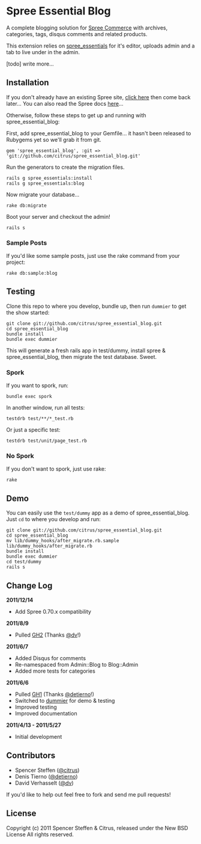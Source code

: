 Spree Essential Blog
====================

A complete blogging solution for [Spree Commerce](http://spreecommerce.com) with archives, categories, tags, disqus comments and related products. 

This extension relies on [spree_essentials](https://github.com/citrus/spree_essentials) for it's editor, uploads admin and a tab to live under in the admin.

[todo] write more...


Installation
------------

If you don't already have an existing Spree site, [click here](https://gist.github.com/946719) then come back later... You can also read the Spree docs [here](http://spreecommerce.com/documentation/getting_started.html)...

Otherwise, follow these steps to get up and running with spree_essential_blog:

First, add spree_essential_blog to your Gemfile... it hasn't been released to Rubygems yet so we'll grab it from git.

    gem 'spree_essential_blog', :git => 'git://github.com/citrus/spree_essential_blog.git'

Run the generators to create the migration files.

    rails g spree_essentials:install
    rails g spree_essentials:blog

Now migrate your database...

    rake db:migrate
    
Boot your server and checkout the admin!

    rails s
    
    
### Sample Posts

If you'd like some sample posts, just use the rake command from your project:
    
    rake db:sample:blog



Testing
-------

Clone this repo to where you develop, bundle up, then run `dummier` to get the show started:

    git clone git://github.com/citrus/spree_essential_blog.git
    cd spree_essential_blog
    bundle install
    bundle exec dummier

This will generate a fresh rails app in test/dummy, install spree & spree_essential_blog, then migrate the test database. Sweet.


### Spork
    
If you want to spork, run:

    bundle exec spork
        
In another window, run all tests:

    testdrb test/**/*_test.rb
    
Or just a specific test:

    testdrb test/unit/page_test.rb
  

### No Spork

If you don't want to spork, just use rake:

    rake
    
    

Demo
----

You can easily use the `test/dummy` app as a demo of spree_essential_blog. Just `cd` to where you develop and run:
    
    git clone git://github.com/citrus/spree_essential_blog.git
    cd spree_essential_blog
    mv lib/dummy_hooks/after_migrate.rb.sample lib/dummy_hooks/after_migrate.rb
    bundle install
    bundle exec dummier
    cd test/dummy
    rails s
    



Change Log
----------

**2011/12/14**

* Add Spree 0.70.x compatibility


**2011/8/9**

* Pulled [GH2](https://github.com/citrus/spree_essential_blog/pull/2) (Thanks [@dv](https://github.com/dv)!) 


**2011/6/7**

* Added Disqus for comments
* Re-namespaced from Admin::Blog to Blog::Admin
* Added more tests for categories


**2011/6/6**

* Pulled [GH1](https://github.com/citrus/spree_essential_blog/pull/1) (Thanks [@detierno](https://github.com/detierno)!)
* Switched to [dummier](https://github.com/citrus/dummier) for demo & testing
* Improved testing
* Improved documentation


**2011/4/13 - 2011/5/27**

* Initial development


Contributors
------------

* Spencer Steffen ([@citrus](https://github.com/citrus))
* Denis Tierno ([@detierno](https://github.com/detierno))
* David Verhasselt ([@dv](https://github.com/dv))

If you'd like to help out feel free to fork and send me pull requests!


License
-------

Copyright (c) 2011 Spencer Steffen & Citrus, released under the New BSD License All rights reserved.
